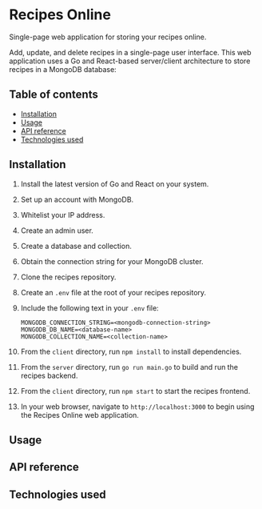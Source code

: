 # Recipes Online

Single-page web application for storing your recipes online.

Add, update, and delete recipes in a single-page user interface. This web
application uses a Go and React-based server/client architecture to store
recipes in a MongoDB database:

## Table of contents
* [Installation](#installation)
* [Usage](#usage)
* [API reference](#api-reference)
* [Technologies used](#technologies-used)

## Installation

1. Install the latest version of Go and React on your system.
2. Set up an account with MongoDB.
3. Whitelist your IP address.
4. Create an admin user.
5. Create a database and collection.
6. Obtain the connection string for your MongoDB cluster.
7. Clone the recipes repository.
6. Create an `.env` file at the root of your recipes repository.
7. Include the following text in your `.env` file:

   ```
   MONGODB_CONNECTION_STRING=<mongodb-connection-string>
   MONGODB_DB_NAME=<database-name>
   MONGODB_COLLECTION_NAME=<collection-name>
   ```
8. From the `client` directory, run `npm install` to install dependencies.
9. From the `server` directory, run `go run main.go` to build and run the
   recipes backend.
10. From the `client` directory, run `npm start` to start the recipes frontend.
11. In your web browser, navigate to `http://localhost:3000` to begin using the
    Recipes Online web application.

## Usage

## API reference

## Technologies used
